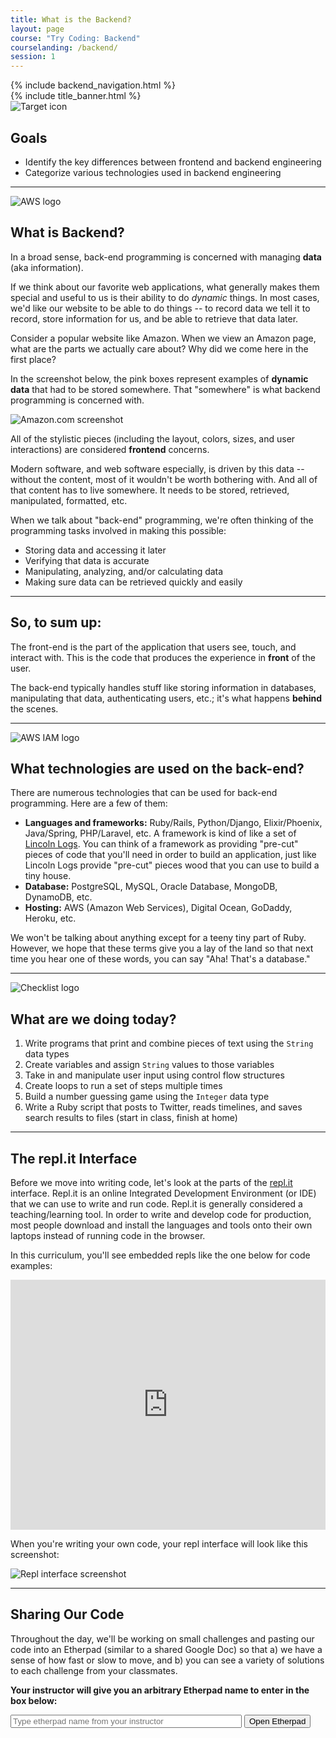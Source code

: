 ```yaml
---
title: What is the Backend?
layout: page
course: "Try Coding: Backend"
courselanding: /backend/
session: 1
---
```


<div id="wrapper">
  {% include backend_navigation.html %}
  <div id="content-container">
    {% include title_banner.html %}
    <section>
      <img class="section-image" src="{{ site.url }}/assets/images/goals.svg" alt="Target icon">
      <h2 class="section-header">Goals</h2>
      <ul>
        <li>Identify the key differences between frontend and backend engineering</li>
        <li>Categorize various technologies used in backend engineering</li>
      </ul>
    </section>
    <hr />
    <section>
      <img class="section-image" src="{{ site.url }}/assets/images/backend.png" alt="AWS logo">
      <h2 class="section-header">What is Backend?</h2>
      <p>In a broad sense, back-end programming is concerned with managing ​<b>data</b>​ (aka information).</p> 
      <p>If we think about our favorite web applications, what generally makes them special and useful to us is their ability to do <i>dynamic</i> things. In most cases, we'd like our website to be able to ​do things -- to record data we tell it to record, store information for us, and be able to retrieve that data later.</p>
      <p>Consider a popular website like Amazon. When we view an Amazon page, what are the parts we actually care about? Why did we come here in the first place?</p>
      <p>In the screenshot below, the pink boxes represent examples of <b>dynamic data</b> that had to be stored somewhere. That "somewhere" is what backend programming is concerned with.</p>
      <img src="{{ site.url }}/assets/images/amazon.png" alt="Amazon.com screenshot">
      <p>All of the stylistic pieces (including the layout, colors, sizes, and user interactions) are considered <b>frontend</b> concerns.</p>
      <p>Modern software, and web software especially, is driven by this data -- without the content, most of it wouldn't be worth bothering with. And all of that content has to live somewhere. It needs to be stored, retrieved, manipulated, formatted, etc.</p>
      <p>When we talk about "back-end" programming, we're often thinking of the programming tasks involved in making this possible:</p>
      <ul>
        <li>Storing data and accessing it later</li>
        <li>Verifying that data is accurate</li>
        <li>Manipulating, analyzing, and/or calculating data</li>
        <li>Making sure data can be retrieved quickly and easily</li>
      </ul>
      <hr>
      <h2>So, to sum up:</h2>
      <p>The <span class="vocab">front-end</span> is the part of the application that users see, touch, and interact with. This is the code that produces the experience in <b>front</b> of the user.</p> 
      <p>The <span class="vocab">back-end</span> typically handles stuff like storing information in databases, manipulating that data, authenticating users, etc.; it's what happens <b>behind</b> the scenes.</p>
    </section>
    <hr />
    <section>
      <img class="section-image" src="{{ site.url }}/assets/images/functions.svg" alt="AWS IAM logo">
      <h2 class="section-header">What technologies are used on the back-end?</h2>
      <p>There are numerous technologies that can be used for back-end programming. Here are a few of them:</p>
      <ul>
        <li><b>Languages and frameworks:</b> Ruby/Rails, Python/Django, Elixir/Phoenix, Java/Spring, PHP/Laravel, etc. A framework is kind of like a set of <a target="blank" href="https://www.google.com/search?q=lincoln+logs&source=lnms&tbm=isch&sa=X&ved=0ahUKEwiLg-valJ_lAhVeGTQIHWh1BmkQ_AUIEygC&biw=1440&bih=766">Lincoln Logs</a>. You can think of a framework as providing "pre-cut" pieces of code that you'll need in order to build an application, just like Lincoln Logs provide "pre-cut" pieces wood that you can use to build a tiny house.</li>
        <li><b>Database:</b> PostgreSQL, MySQL, Oracle Database, MongoDB, DynamoDB, etc.</li>
        <li><b>Hosting:</b> AWS (Amazon Web Services), Digital Ocean, GoDaddy, Heroku, etc.</li>
      </ul>
      <p>We won't be talking about anything except for a teeny tiny part of Ruby. However, we hope that these terms give you a lay of the land so that next time you hear one of these words, you can say "Aha! That's a database."</p>
    </section>
    <hr />
    <section>
      <img class="section-image" src="{{ site.url }}/assets/images/logistics.svg" alt="Checklist logo">
      <h2 class="section-header">What are we doing today?</h2>
      <ol>
        <li>Write programs that print and combine pieces of text using the <code>String</code> data types</li>
        <li>Create variables and assign <code>String</code> values to those variables</li>
        <li>Take in and manipulate user input using control flow structures</li>
        <li>Create loops to run a set of steps multiple times</li>
        <li>Build a number guessing game using the <code>Integer</code> data type</li>
        <li>Write a Ruby script that posts to Twitter, reads timelines, and saves search results to files (start in class, finish at home)</li>
      </ol>
    </section>
    <hr />
    <section> 
      <h2 class="section-header">The repl.it Interface</h2>
      <p>Before we move into writing code, let's look at the parts of the <a href="http://repl.it" target="blank">repl.it</a> interface. Repl.it is an online <span class="vocab">Integrated Development Environment</span> (or IDE) that we can use to write and run code. Repl.it is generally considered a teaching/learning tool. In order to write and develop code for production, most people download and install the languages and tools onto their own laptops instead of running code in the browser.</p>
      <p> In this curriculum, you'll see embedded repls like the one below for code examples:</p>
      <iframe height="400px" width="100%" src="https://repl.it/@turingtrycoding/replexample?lite=true" scrolling="no" frameborder="no" allowtransparency="true" allowfullscreen="true" sandbox="allow-forms allow-pointer-lock allow-popups allow-same-origin allow-scripts allow-modals"></iframe>
      <p>When you're writing your own code, your repl interface will look like this screenshot:</p>
      <img src="{{ site.url }}/assets/images/repl.png" alt="Repl interface screenshot">
    </section>
    <hr />
    <section>
      <h2 class="section-header">Sharing Our Code</h2>
      <p>Throughout the day, we'll be working on small challenges and pasting our code into an Etherpad (similar to a shared Google Doc) so that a) we have a sense of how fast or slow to move, and b) you can see a variety of solutions to each challenge from your classmates.</p>
      <p><b>Your instructor will give you an arbitrary Etherpad name to enter in the box below:</b></p>
      <input style="width: 370px" type="text" id="etherpadurl" placeholder="Type etherpad name from your instructor">
      <button id="etherpadbutton">Open Etherpad</button>
    </section>
  </div>
</div>
<script
src="https://code.jquery.com/jquery-3.2.1.min.js"
integrity="sha256-hwg4gsxgFZhOsEEamdOYGBf13FyQuiTwlAQgxVSNgt4="
crossorigin="anonymous"></script>
<script>
  var openEtherpadButton = document.querySelector('#etherpadbutton');
  openEtherpadButton.addEventListener('click', function(){
    var etherpadName = document.querySelector('#etherpadurl').value
    document.querySelector('#etherpadurl').value = ""
    var win = window.open(`http://etherpad.net/p/${etherpadName}`, '_blank');
    win.focus();
  })
</script>
